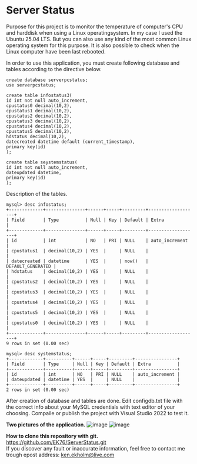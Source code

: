 # Server Status
Purpose for this project is to monitor the temperature of computer's CPU and harddisk when using a Linux operatingsystem. In my case I used the Ubuntu 25.04 LTS.
But you can also use any kind of the most common Linux operating system for this purpose. It is also possible to check when the Linux computer have been last rebooted.

In order to use this application, you must create following database and tables according to the directive below.

```
create database serverpcstatus;
use serverpcstatus;

create table infostatus3(
id int not null auto_increment,
cpustatus0 decimal(10,2),
cpustatus1 decimal(10,2),
cpustatus2 decimal(10,2),
cpustatus3 decimal(10,2),
cpustatus4 decimal(10,2),
cpustatus5 decimal(10,2),
hdstatus decimal(10,2),
datecreated datetime default (current_timestamp),
primary key(id)
);

create table seystemstatus( 
id int not null auto_increment, 
dateupdated datetime, 
primary key(id)
);

```

Description of the tables.

```
mysql> desc infostatus;
+-------------+---------------+------+-----+---------+-------------------+
| Field       | Type          | Null | Key | Default | Extra             |
+-------------+---------------+------+-----+---------+-------------------+
| id          | int           | NO   | PRI | NULL    | auto_increment    |
| cpustatus1  | decimal(10,2) | YES  |     | NULL    |                   |
| datecreated | datetime      | YES  |     | now()   | DEFAULT_GENERATED |
| hdstatus    | decimal(10,2) | YES  |     | NULL    |                   |
| cpustatus2  | decimal(10,2) | YES  |     | NULL    |                   |
| cpustatus3  | decimal(10,2) | YES  |     | NULL    |                   |
| cpustatus4  | decimal(10,2) | YES  |     | NULL    |                   |
| cpustatus5  | decimal(10,2) | YES  |     | NULL    |                   |
| cpustatus0  | decimal(10,2) | YES  |     | NULL    |                   |
+-------------+---------------+------+-----+---------+-------------------+
9 rows in set (0.00 sec)

mysql> desc systemstatus;
+-------------+----------+------+-----+---------+----------------+
| Field       | Type     | Null | Key | Default | Extra          |
+-------------+----------+------+-----+---------+----------------+
| id          | int      | NO   | PRI | NULL    | auto_increment |
| dateupdated | datetime | YES  |     | NULL    |                |
+-------------+----------+------+-----+---------+----------------+
2 rows in set (0.00 sec)
```

After creation of database and tables are done.
Edit configdb.txt file with the correct info about your MySQL credentials with text editor of your choosing.
Compaile or publish the project with Visual Studio 2022 to test it.

**Two pictures of the application.**
![image](https://github.com/user-attachments/assets/95aaf302-ddfd-45f1-aec9-0f0012a2b11a)
![image](https://github.com/user-attachments/assets/92811a9f-766a-4b51-a065-d6da2243e2f4)

**How to clone this repository with git.**
https://github.com/EK76/ServerStatus.git<br/>
If you discover any fault or inaccurate information, feel free to contact me trough epost address: ken.ekholm@live.com
